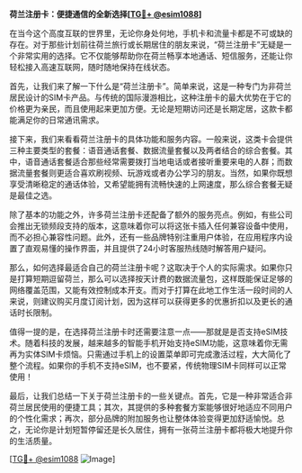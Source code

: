 **荷兰注册卡：便捷通信的全新选择[[TG💪+ @esim1088](https://t.me/s/esim1088)]**

在当今这个高度互联的世界里，无论你身处何地，手机卡和流量卡都是不可或缺的存在。对于那些计划前往荷兰旅行或长期居住的朋友来说，“荷兰注册卡”无疑是一个非常实用的选择。它不仅能够帮助你在荷兰畅享本地通话、短信服务，还能让你轻松接入高速互联网，随时随地保持在线状态。

首先，让我们来了解一下什么是“荷兰注册卡”。简单来说，这是一种专门为非荷兰居民设计的SIM卡产品。与传统的国际漫游相比，这种注册卡的最大优势在于它的价格更为亲民，而且使用起来更加方便。无论是短期访问还是长期定居，这款卡都能满足你的日常通讯需求。

接下来，我们来看看荷兰注册卡的具体功能和服务内容。一般来说，这类卡会提供三种主要类型的套餐：语音通话套餐、数据流量套餐以及两者结合的综合套餐。其中，语音通话套餐适合那些经常需要拨打当地电话或者接听重要来电的人群；而数据流量套餐则更适合喜欢刷视频、玩游戏或者办公学习的朋友。当然，如果你既想享受清晰稳定的通话体验，又希望能拥有流畅快速的上网速度，那么综合套餐无疑是最佳之选。

除了基本的功能之外，许多荷兰注册卡还配备了额外的服务亮点。例如，有些公司会推出无锁频段支持的版本，这意味着你可以将这张卡插入任何兼容设备中使用，而不必担心兼容性问题。此外，还有一些品牌特别注重用户体验，在应用程序内设置了直观易懂的操作界面，并且提供了24小时客服热线随时解答用户疑问。

那么，如何选择最适合自己的荷兰注册卡呢？这取决于个人的实际需求。如果你只是打算短期逗留荷兰，那么可以选择按天计费的数据流量包，这样既能保证足够的网络覆盖范围，又能有效控制成本开支。而对于打算在此地工作生活一段时间的人来说，则建议购买月度订阅计划，因为这样可以获得更多的优惠折扣以及更长的通话时长限制。

值得一提的是，在选择荷兰注册卡时还需要注意一点——那就是是否支持eSIM技术。随着科技的发展，越来越多的智能手机开始支持eSIM功能，这意味着你无需再为实体SIM卡烦恼。只需通过手机上的设置菜单即可完成激活过程，大大简化了整个流程。如果你的手机不支持eSIM，也不要紧，传统物理SIM卡同样可以正常使用！

最后，让我们总结一下关于荷兰注册卡的一些关键点。首先，它是一种非常适合非荷兰居民使用的便捷工具；其次，其提供的多种套餐方案能够很好地适应不同用户的个性化需求；再次，部分品牌的附加服务也让整体体验变得更加舒适愉悦。总之，无论你是计划短暂停留还是长久居住，拥有一张荷兰注册卡都将极大地提升你的生活质量。

[[TG💪+ @esim1088](https://t.me/s/esim1088) ![Image](https://i.postimg.cc/4NQfJmqS/Snipaste-2025-05-13-00-14-12.png)]